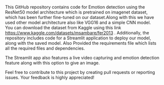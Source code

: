 This GitHub repository contains code for Emotion detection using the ResNet50 model architecture which is pretrained on imagenet dataset, which has been further fine-tuned on our dataset.Along with this we have used other model architecture also like VGG16 and a simple CNN model. You can download the dataset from Kaggle using this link https://www.kaggle.com/datasets/msambare/fer2013 . Additionally, the repository includes code for a Streamlit application to deploy our model, along with the saved model. Also Provided the requirements file which lists all the required files and dependencies.

The Streamlit app also features a live video capturing and emotion detection feature along with this option to give an image.

Feel free to contribute to this project by creating pull requests or reporting issues. Your feedback is highly appreciated!
